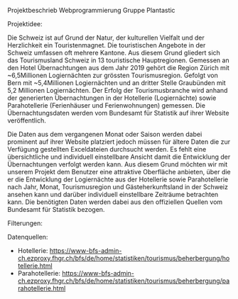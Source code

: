 Projektbeschrieb Webprogrammierung Gruppe Plantastic

Projektidee:

Die Schweiz ist auf Grund der Natur, der kulturellen Vielfalt und der Herzlichkeit ein Touristenmagnet. Die touristischen Angebote in der Schweiz
umfassen oft mehrere Kantone. Aus diesem Grund gliedert sich das Tourismusland Schweiz in 13 touristische Hauptregionen. Gemessen an den Hotel
Übernachtungen aus dem Jahr 2019 gehört die Region Zürich mit ~6,5Millionen Logiernächten zur grössten Tourismusregion. Gefolgt von Bern
mit ~5,4Millionen Logiernächten und an dritter Stelle Graubünden mit 5,2 Millionen Logiernächten. Der Erfolg der Tourismusbranche wird anhand
der generierten Übernachtungen in der Hotellerie (Logiernächte) sowie Parahotellerie (Ferienhäuser und Ferienwohnungen) gemessen. Die Übernachtungsdaten
werden vom Bundesamt für Statistik auf ihrer Website veröffentlich.

Die Daten aus dem vergangenen Monat oder Saison werden dabei prominent auf ihrer Website platziert jedoch müssen für ältere Daten die zur Verfügung gestellten
Exceldateien durchsucht werden. Es fehlt eine übersichtliche und individuell einstellbare Ansicht damit die Entwicklung der Übernachtungen verfolgt werden kann.
Aus diesem Grund möchten wir mit unserem Projekt dem Benutzer eine attraktive Oberfläche anbieten, über die er die Entwicklung der Logiernächte aus der Hotellerie
sowie Parahotellerie nach Jahr, Monat, Tourismusregion und Gästeherkunftsland in der Schweiz ansehen kann und darüber individuell einstellbare Zeiträume betrachten
kann. Die benötigten Daten werden dabei aus den offiziellen Quellen vom Bundesamt für Statistik bezogen.  

Filterungen:

Datenquellen:

- Hotellerie: https://www-bfs-admin-ch.ezproxy.fhgr.ch/bfs/de/home/statistiken/tourismus/beherbergung/hotellerie.html
- Parahotellerie: https://www-bfs-admin-ch.ezproxy.fhgr.ch/bfs/de/home/statistiken/tourismus/beherbergung/parahotellerie.html
